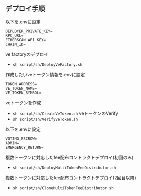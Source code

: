 
## デプロイ手順

以下を.envに設定
```
DEPLOYER_PRIVATE_KEY=
RPC_URL=
ETHERSCAN_API_KEY=
CHAIN_ID=
```

ve factoryのデプロイ
- `sh script/sh/DeployVeFactory.sh`

作成したいveトークン情報を.envに設定
```
TOKEN_ADDRESS=
VE_TOKEN_NAME=
VE_TOKEN_SYMBOL=
```

veトークンを作成
- `sh script/sh/CreateVeToken.sh`
veトークンのVerify
- `sh script/sh/VerifyVeToken.sh`

以下を.envに設定
```
VOTING_ESCROW=
ADMIN=
EMERGENCY_RETURN=
```

複数トークンに対応したfee配布コントラクトデプロイ(初回のみ)
- `sh script/sh/DeployMultiTokenFeeDistributor.sh`

複数トークンに対応したfee配布コントラクトデプロイ(2回目以降)
- `sh script/sh/CloneMultiTokenFeeDistributor.sh`
